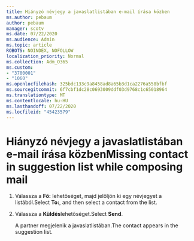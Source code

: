 ```yaml
---
title: Hiányzó névjegy a javaslatlistában e-mail írása közben
ms.author: pebaum
author: pebaum
manager: scotv
ms.date: 07/22/2020
ms.audience: Admin
ms.topic: article
ROBOTS: NOINDEX, NOFOLLOW
localization_priority: Normal
ms.collection: Adm_O365
ms.custom:
- "3700001"
- "1060"
ms.openlocfilehash: 325bdc133c9a8458ad8a65b3d1ca2276a558bfbf
ms.sourcegitcommit: 6f7cbf1dc28c0693009ddf03d9768c1c65018964
ms.translationtype: MT
ms.contentlocale: hu-HU
ms.lasthandoff: 07/22/2020
ms.locfileid: "45423579"
---
```

# <a name="missing-contact-in-suggestion-list-while-composing-mail"></a><span data-ttu-id="8c344-102">Hiányzó névjegy a javaslatlistában e-mail írása közben</span><span class="sxs-lookup"><span data-stu-id="8c344-102">Missing contact in suggestion list while composing mail</span></span>

1. <span data-ttu-id="8c344-103">Válassza a **Fő:** lehetőséget, majd jelöljön ki egy névjegyet a listából.</span><span class="sxs-lookup"><span data-stu-id="8c344-103">Select **To:**, and then select a contact from the list.</span></span>
2. <span data-ttu-id="8c344-104">Válassza a **Küldés**lehetőséget.</span><span class="sxs-lookup"><span data-stu-id="8c344-104">Select **Send**.</span></span>

    <span data-ttu-id="8c344-105">A partner megjelenik a javaslatlistában.</span><span class="sxs-lookup"><span data-stu-id="8c344-105">The contact appears in the suggestion list.</span></span>